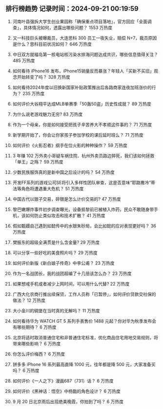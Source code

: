
## 排行榜趋势 记录时间：2024-09-21 00:19:59
  
  1. 河南叶县强拆大学生创业果园称「确保重点项目落地」，官方回应「全面调查」，具体情况如何，透露出哪些问题？ 1553 万热度
    
  2. 又一科技巨头被曝裁员，大连思科 300 员工一夜失业，赔偿 N+7，裁员原因是什么？思科目前状况如何？ 646 万热度
    
  3. 中日双方就福岛第一核电站核污染水排海问题达成共识，哪些信息值得关注？ 485 万热度
    
  4. 如何看待 iPhone16 发布，iPhone15销量反而暴涨？年轻人「买新不买旧」观念开始转变了吗？ 328 万热度
    
  5. 如何看待2024年度以旧换新国家补贴政策推出后各路商家连夜加班涨价的行为？ 235 万热度
    
  6. 如何评价大谷翔平达成MLB单赛季「50轰50盗」历史性成就？ 89 万热度
    
  7. 为什么说老游戏魅力无穷? 83 万热度
    
  8. 作为一个母亲，你是如何接受把孩子辛苦养大不孝顺这件事的？ 71 万热度
    
  9. 新学期开始了，你会让你家孩子参加学校的课后延时班么？ 71 万热度
    
  10. 如何评价《火影忍者》纲手在位火影的种种操作？ 59 万热度
    
  11. 3 年赚 102 万外卖小哥疑车祸住院、杭州外卖员路边猝死，我们该如何拯救「单王」之殇？ 59 万热度
    
  12. 少数民族服饰真的是新中国之后设计的吗？ 54 万热度
    
  13. 开发FF系列的游戏公司SE将引入多样性团队审查，这是否意味“耶路撒冷”蒂法等角色将遭遇重大危机？ 51 万热度
    
  14. 中国古代以银子交易，碎银是怎么计价交易的? 47 万热度
    
  15. 黎巴嫩爆炸事件初步调查曝光，设备抵黎前已被植入炸药，民众不敢随身带手机，该如何防止类似攻击和技术扩散？ 41 万热度
    
  16. 假如甄嬛自己遇到如懿传中的水银朱砂局，会比如懿的应对表现更好吗？ 36 万热度
    
  17. 樊振东的超级全满贯是什么含金量? 29 万热度
    
  18. 可以分享一些好吃的美食照片吗？ 29 万热度
    
  19. 如何评价新版《新白娘子传奇》中李公甫？ 23 万热度
    
  20. 作为一名战团长，我的战团超编了十几倍该怎么办？ 23 万热度
    
  21. 如果想戒手机或者减少上网时间，可以用什么代替? 22 万热度
    
  22. 广西大化农商行推出续保贷，工作人员称「已暂停」，如何评价贷款交社保的做法？ 12 万热度
    
  23. 大小金川的碉堡在当时真的无解吗？ 11 万热度
    
  24. 如何看待华为 WATCH GT 5 系列手表售价 1488 元起？你对华为秋季发布会有哪些期待？ 6 万热度
    
  25. 北京将适时取消普通住宅和非普通住宅标准，优化商品住宅用地交易规则，将带来哪些影响？ 6 万热度
    
  26. 你怎么评价梅西？ 6 万热度
    
  27. 拼多多 iPhone 16 系列最高直降 1000 元，往年都是降 500 元，大家准备买吗？ 6 万热度
    
  28. 如何评价《一人之下》漫画687（731）话？ 6 万热度
    
  29. 如何评价《黑神话：悟空》中杨戬的角色设计？ 6 万热度
    
  30. 9 月 20 日北京雨后出现绝美晚霞，你拍到了吗？ 6 万热度
    